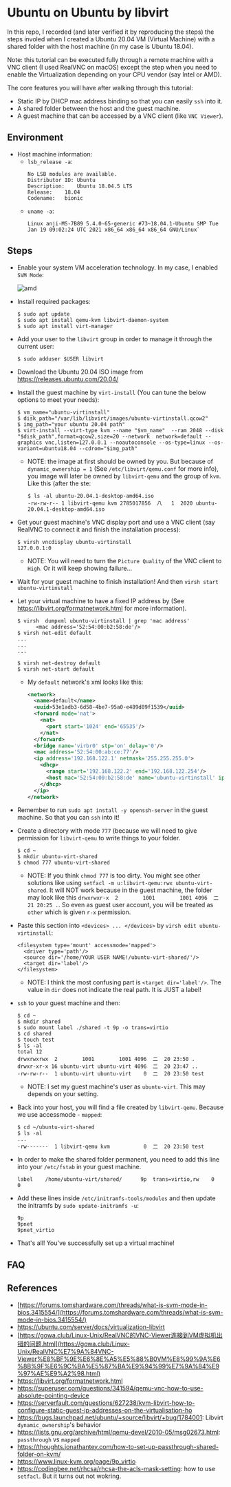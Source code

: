 # Ubuntu on Ubuntu by libvirt
In this repo, I recorded (and later verified it by reproducing the steps) the steps involed when I created a Ubuntu 20.04 VM (Virtual Machine) with a shared folder with the host machine (in my case is Ubuntu 18.04).

Note: this tutorial can be executed fully through a remote machine with a VNC client (I used RealVNC on macOS) except the step when you need to enable the Virtualization depending on your CPU vendor (say Intel or AMD).

The core features you will have after walking through this tutorial:

* Static IP by DHCP mac address binding so that you can easily `ssh` into it.
* A shared folder between the host and the guest machine.
* A guest machine that can be accessed by a VNC client (like `VNC Viewer`).

## Environment
* Host machine information:
    * `lsb_release -a`:
        ```
        No LSB modules are available.
        Distributor ID:	Ubuntu
        Description:	Ubuntu 18.04.5 LTS
        Release:	18.04
        Codename:	bionic
        ```
    * `uname -a`:
        ```
        Linux anji-MS-7B89 5.4.0-65-generic #73~18.04.1-Ubuntu SMP Tue Jan 19 09:02:24 UTC 2021 x86_64 x86_64 x86_64 GNU/Linux`
        ```

## Steps
* Enable your system VM acceleration technology. In my case, I enabled `SVM Mode`:

    ![amd](./amd-vm-enable.jpg)

* Install required packages:

    ```
    $ sudo apt update
    $ sudo apt install qemu-kvm libvirt-daemon-system
    $ sudo apt install virt-manager
    ```

* Add your user to the `libvirt` group in order to manage it through the current user:
    ```
    $ sudo adduser $USER libvirt
    ```

* Download the Ubuntu 20.04 ISO image from <https://releases.ubuntu.com/20.04/>

* Install the guest machine by `virt-install` (You can tune the below options to meet your needs):

    ```
    $ vm_name="ubuntu-virtinstall"
    $ disk_path="/var/lib/libvirt/images/ubuntu-virtinstall.qcow2"
    $ img_path="your ubuntu 20.04 path"
    $ virt-install --virt-type kvm --name "$vm_name"  --ram 2048 --disk "$disk_path",format=qcow2,size=20 --network  network=default --graphics vnc,listen=127.0.0.1 --noautoconsole --os-type=linux --os-variant=ubuntu18.04 --cdrom="$img_path"
    ```

    * NOTE: the image at first should be owned by you. But because of `dynamic_ownership = 1` (See `/etc/libvirt/qemu.conf` for more info), you image will later be owned by `libvirt-qemu` and the group of `kvm`. Like this (after the ste:

        ```
        $ ls -al ubuntu-20.04.1-desktop-amd64.iso
        -rw-rw-r-- 1 libvirt-qemu kvm 2785017856  八   1  2020 ubuntu-20.04.1-desktop-amd64.iso
        ```

* Get your guest machine's VNC display port and use a VNC client (say RealVNC to connect it and finish the installation process):

    ```
    $ virsh vncdisplay ubuntu-virtinstall
    127.0.0.1:0
    ```

    * NOTE: You will need to turn the `Picture Quality` of the VNC client to `High`. Or it will keep showing failure...

* Wait for your guest machine to finish installation! And then `virsh start ubuntu-virtinstall`

* Let your virtual machine to have a fixed IP address by (See <https://libvirt.org/formatnetwork.html> for more information).
    ```
    $ virsh  dumpxml ubuntu-virtinstall | grep 'mac address'
          <mac address='52:54:00:b2:58:de'/>
    $ virsh net-edit default
    ...
    ...
    ...

    $ virsh net-destroy default
    $ virsh net-start default
    ```
    * My `default` network's xml looks like this:
        ```xml
        <network>
          <name>default</name>
          <uuid>53e1adb3-6d58-4be7-95a0-e489d89f1539</uuid>
          <forward mode='nat'>
            <nat>
              <port start='1024' end='65535'/>
            </nat>
          </forward>
          <bridge name='virbr0' stp='on' delay='0'/>
          <mac address='52:54:00:ab:ce:77'/>
          <ip address='192.168.122.1' netmask='255.255.255.0'>
            <dhcp>
              <range start='192.168.122.2' end='192.168.122.254'/>
              <host mac='52:54:00:b2:58:de' name='ubuntu-virtinstall' ip='192.168.122.3'/>
            </dhcp>
          </ip>
        </network>
        ```

* Remember to run `sudo apt install -y openssh-server` in the guest machine. So that you can `ssh` into it!

* Create a directory with mode `777` (because we will need to give permission for `libvirt-qemu` to write things to your folder.
    ```
    $ cd ~
    $ mkdir ubuntu-virt-shared
    $ chmod 777 ubuntu-virt-shared
    ```

    * NOTE: If you think `chmod 777` is too dirty. You might see other solutions like using `setfacl -m u:libvirt-qemu:rwx ubuntu-virt-shared`. It will NOT work because in the guest machine, the folder may look like this `drwxrwxr-x  2        1001        1001 4096  二  21 20:25 .`. So even as guest user account, you will be treated as `other` which is given `r-x` permission.

* Paste this section into `<devices> ... </devices>` by `virsh edit ubuntu-virtinstall`:

    ```
    <filesystem type='mount' accessmode='mapped'>
      <driver type='path'/>
      <source dir='/home/YOUR USER NAME!/ubuntu-virt-shared/'/>
      <target dir='label'/>
    </filesystem>
    ```

    * NOTE: I think the most confusing part is `<target dir='label'/>`. The value in `dir` does not indicate the real path. It is JUST a label!

* `ssh` to your guest machine and then:
    ```
    $ cd ~
    $ mkdir shared
    $ sudo mount label ./shared -t 9p -o trans=virtio
    $ cd shared
    $ touch test
    $ ls -al
    total 12
    drwxrwxrwx  2        1001        1001 4096  二  20 23:50 .
    drwxr-xr-x 16 ubuntu-virt ubuntu-virt 4096  二  20 23:47 ..
    -rw-rw-r--  1 ubuntu-virt ubuntu-virt    0  二  20 23:50 test
    ```

    * NOTE: I set my guest machine's user as `ubuntu-virt`. This may depends on your setting.

* Back into your host, you will find a file created by `libvirt-qemu`. Because we use accessmode - `mapped`:
    ```
    $ cd ~/ubuntu-virt-shared
    $ ls -al
    ...
    -rw-------  1 libvirt-qemu kvm           0  二  20 23:50 test
    ```

* In order to make the shared folder permanent, you need to add this line into your `/etc/fstab` in your guest machine.
    ```
    label    /home/ubuntu-virt/shared/      9p  trans=virtio,rw    0   0
    ```
* Add these lines inside `/etc/initramfs-tools/modules` and then update the initramfs by `sudo update-initramfs -u`:
    ```
    9p
    9pnet
    9pnet_virtio
    ```

* That's all! You've successfully set up a virtual machine!

## FAQ

## References
* [https://forums.tomshardware.com/threads/what-is-svm-mode-in-bios.3415554/](https://forums.tomshardware.com/threads/what-is-svm-mode-in-bios.3415554/)
* <https://ubuntu.com/server/docs/virtualization-libvirt>
* [https://gowa.club/Linux-Unix/RealVNC的VNC-Viewer连接到VM虚拟机出错的问题.html](https://gowa.club/Linux-Unix/RealVNC%E7%9A%84VNC-Viewer%E8%BF%9E%E6%8E%A5%E5%88%B0VM%E8%99%9A%E6%8B%9F%E6%9C%BA%E5%87%BA%E9%94%99%E7%9A%84%E9%97%AE%E9%A2%98.html)
* <https://libvirt.org/formatnetwork.html>
* <https://superuser.com/questions/341594/qemu-vnc-how-to-use-absolute-pointing-device>
* <https://serverfault.com/questions/627238/kvm-libvirt-how-to-configure-static-guest-ip-addresses-on-the-virtualisation-ho>
* <https://bugs.launchpad.net/ubuntu/+source/libvirt/+bug/1784001>: Libvirt `dynamic_ownership`'s behavior
* <https://lists.gnu.org/archive/html/qemu-devel/2010-05/msg02673.html>: `passthrough` vs `mapped`
* <https://thoughts.jonathantey.com/how-to-set-up-passthrough-shared-folder-on-kvm/>
* <https://www.linux-kvm.org/page/9p_virtio>
* <https://codingbee.net/rhcsa/rhcsa-the-acls-mask-setting>: how to use `setfacl`. But it turns out not wokring.
